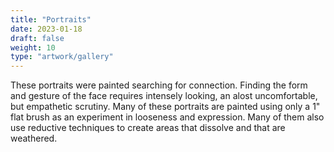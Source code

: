 ```yaml
---
title: "Portraits"
date: 2023-01-18
draft: false
weight: 10
type: "artwork/gallery"
---
```


These portraits were painted searching for connection.  Finding the form and gesture of the face requires intensely looking, an alost uncomfortable, but empathetic scrutiny.  Many of these portraits are painted using only a 1" flat brush as an experiment in looseness and expression.  Many of them also use reductive techniques to create areas that dissolve and that are weathered. 

